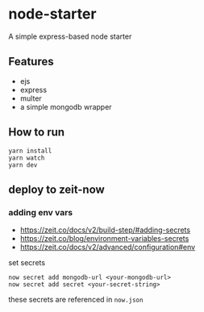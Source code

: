 # node-starter

A simple express-based node starter

## Features

- ejs
- express
- multer
- a simple mongodb wrapper

## How to run

```
yarn install
yarn watch
yarn dev
```

## deploy to zeit-now

### adding env vars

- <https://zeit.co/docs/v2/build-step/#adding-secrets>
- <https://zeit.co/blog/environment-variables-secrets>
- <https://zeit.co/docs/v2/advanced/configuration#env>

set secrets

```
now secret add mongodb-url <your-mongodb-url>
now secret add secret <your-secret-string>
```

these secrets are referenced in `now.json`
